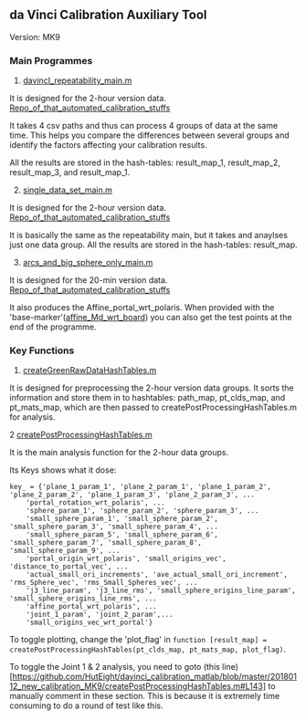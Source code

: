 ## da Vinci Calibration Auxiliary Tool 

Version: MK9

### Main Programmes

1. [davincI_repeatability_main.m](https://github.com/HutEight/davinci_calibration_matlab/blob/master/20180112_new_calibration_MK9/davincI_repeatability_main.m)

It is designed for the 2-hour version data. [Repo_of_that_automated_calibration_stuffs]()

It takes 4 csv paths and thus can process 4 groups of data at the same time. This helps you compare the differences between several groups and identify the factors affecting your calibration results.

All the results are stored in the hash-tables: result_map_1, result_map_2, result_map_3, and result_map_1.

2. [single_data_set_main.m](https://github.com/HutEight/davinci_calibration_matlab/blob/master/20180112_new_calibration_MK9/single_data_set_main.m)

It is designed for the 2-hour version data. [Repo_of_that_automated_calibration_stuffs]()

It is basically the same as the repeatability main, but it takes and anaylses just one data group. All the results are stored in the hash-tables: result_map.

3. [arcs_and_big_sphere_only_main.m](https://github.com/HutEight/davinci_calibration_matlab/blob/master/20180112_new_calibration_MK9/arcs_and_big_sphere_only_main.m)

It is designed for the 20-min version data. [Repo_of_that_automated_calibration_stuffs]()

It also produces the Affine_portal_wrt_polaris. When provided with the 'base-marker'([affine_Md_wrt_board](https://github.com/HutEight/davinci_calibration_matlab/blob/master/20180112_new_calibration_MK9/arcs_and_big_sphere_only_main.m#L52)) you can also get the test points at the end of the programme.

### Key Functions

1. [createGreenRawDataHashTables.m](https://github.com/HutEight/davinci_calibration_matlab/blob/master/20180112_new_calibration_MK9/createGreenRawDataHashTables.m)

It is designed for preprocessing the 2-hour version data groups. It sorts the information and store them in to hashtables: path_map, pt_clds_map, and pt_mats_map, which are then passed to createPostProcessingHashTables.m for analysis.

2 [createPostProcessingHashTables.m](https://github.com/HutEight/davinci_calibration_matlab/blob/master/20180112_new_calibration_MK9/createPostProcessingHashTables.m)

It is the main analysis function for the 2-hour data groups.

Its Keys shows what it dose:
```
key_ = {'plane_1_param_1', 'plane_2_param_1', 'plane_1_param_2', 'plane_2_param_2', 'plane_1_param_3', 'plane_2_param_3', ...
    'portal_rotation_wrt_polaris', ...
    'sphere_param_1', 'sphere_param_2', 'sphere_param_3', ...
    'small_sphere_param_1', 'small_sphere_param_2', 'small_sphere_param_3', 'small_sphere_param_4', ...
    'small_sphere_param_5', 'small_sphere_param_6', 'small_sphere_param_7', 'small_sphere_param_8', 'small_sphere_param_9', ...
    'portal_origin_wrt_polaris', 'small_origins_vec', 'distance_to_portal_vec', ...
    'actual_small_ori_increments', 'ave_actual_small_ori_increment', 'rms_Sphere_vec', 'rms_Small_Spheres_vec', ...
    'j3_line_param', 'j3_line_rms', 'small_sphere_origins_line_param', 'small_sphere_origins_line_rms', ...
    'affine_portal_wrt_polaris', ...
    'joint_1_param', 'joint_2_param',...
    'small_origins_vec_wrt_portal'}
```

To toggle plotting, change the 'plot_flag' in ```function [result_map] = createPostProcessingHashTables(pt_clds_map, pt_mats_map, plot_flag)```.

To toggle the Joint 1 & 2 analysis, you need to goto (this line)[https://github.com/HutEight/davinci_calibration_matlab/blob/master/20180112_new_calibration_MK9/createPostProcessingHashTables.m#L143] to manually comment in these section. This is because it is extremely time consuming to do a round of test like this.





